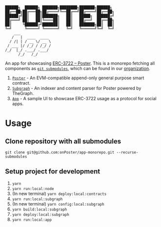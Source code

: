 ```
██████╗  ██████╗ ███████╗████████╗███████╗██████╗
██╔══██╗██╔═══██╗██╔════╝╚══██╔══╝██╔════╝██╔══██╗
██████╔╝██║   ██║███████╗   ██║   █████╗  ██████╔╝
██╔═══╝ ██║   ██║╚════██║   ██║   ██╔══╝  ██╔══██╗
██║     ╚██████╔╝███████║   ██║   ███████╗██║  ██║
╚═╝      ╚═════╝ ╚══════╝   ╚═╝   ╚══════╝╚═╝  ╚═╝
    ___              
   /   |  ____  ____ 
  / /| | / __ \/ __ \
 / ___ |/ /_/ / /_/ /
/_/  |_/ .___/ .___/ 
      /_/   /_/      
```

An app for showcasing [ERC-3722 – Poster](https://ethereum-magicians.org/t/erc-3722-poster-a-ridiculously-simple-general-purpose-social-media-smart-contract/6751). This is a monorepo fetching all components as [`git submodules`](https://git-scm.com/book/en/v2/Git-Tools-Submodules), which can be found in our [organization](https://github.com/onPoster).

1. [`Poster`](https://github.com/onPoster/app) - An EVM-compatible append-only general purpose smart contract.
1. [`Subgraph`](https://github.com/onPoster/subgraph) - An indexer and content parser for Poster powered by TheGraph.
1. [`App`](https://github.com/onPoster/app) - A sample UI to showcase ERC-3722 usage as a protocol for social apps.

# Usage

## Clone repository with all submodules

`git clone git@github.com:onPoster/app-monorepo.git --recurse-submodules`

## Setup project for development

1. `yarn`
1. `yarn run:local:node`
1. (In new terminal) `yarn deploy:local:contracts`
1. `yarn run:local:subgraph`
1. (In new terminal) `yarn config:local:subgraph`
1. `yarn build:local:subgraph`
1. `yarn deploy:local:subgraph`
1. `yarn run:local:app`